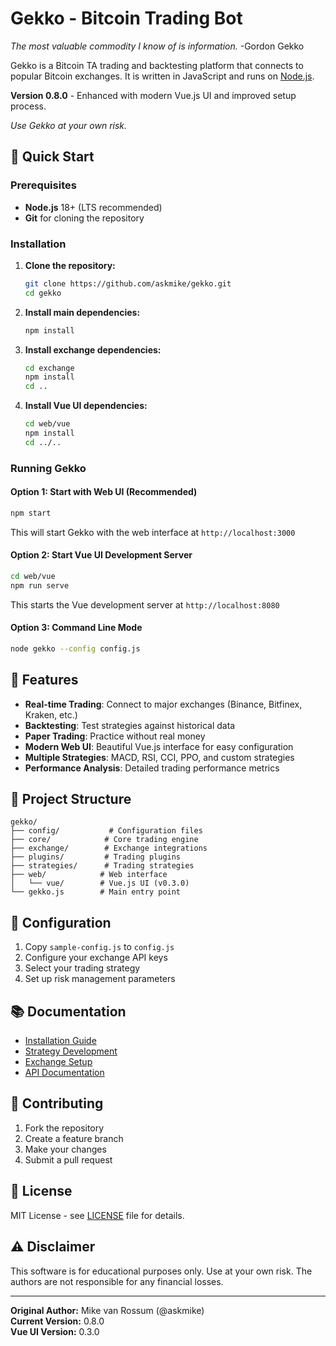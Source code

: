# Gekko - Bitcoin Trading Bot

*The most valuable commodity I know of is information.*
-Gordon Gekko

Gekko is a Bitcoin TA trading and backtesting platform that connects to popular Bitcoin exchanges. It is written in JavaScript and runs on [Node.js](http://nodejs.org).

**Version 0.8.0** - Enhanced with modern Vue.js UI and improved setup process.

*Use Gekko at your own risk.*

## 🚀 Quick Start

### Prerequisites
- **Node.js** 18+ (LTS recommended)
- **Git** for cloning the repository

### Installation

1. **Clone the repository:**
   ```bash
   git clone https://github.com/askmike/gekko.git
   cd gekko
   ```

2. **Install main dependencies:**
   ```bash
   npm install
   ```

3. **Install exchange dependencies:**
   ```bash
   cd exchange
   npm install
   cd ..
   ```

4. **Install Vue UI dependencies:**
   ```bash
   cd web/vue
   npm install
   cd ../..
   ```

### Running Gekko

#### Option 1: Start with Web UI (Recommended)
```bash
npm start
```
This will start Gekko with the web interface at `http://localhost:3000`

#### Option 2: Start Vue UI Development Server
```bash
cd web/vue
npm run serve
```
This starts the Vue development server at `http://localhost:8080`

#### Option 3: Command Line Mode
```bash
node gekko --config config.js
```

## 🎯 Features

- **Real-time Trading**: Connect to major exchanges (Binance, Bitfinex, Kraken, etc.)
- **Backtesting**: Test strategies against historical data
- **Paper Trading**: Practice without real money
- **Modern Web UI**: Beautiful Vue.js interface for easy configuration
- **Multiple Strategies**: MACD, RSI, CCI, PPO, and custom strategies
- **Performance Analysis**: Detailed trading performance metrics

## 📁 Project Structure

```
gekko/
├── config/           # Configuration files
├── core/            # Core trading engine
├── exchange/        # Exchange integrations
├── plugins/         # Trading plugins
├── strategies/      # Trading strategies
├── web/            # Web interface
│   └── vue/        # Vue.js UI (v0.3.0)
└── gekko.js        # Main entry point
```

## 🔧 Configuration

1. Copy `sample-config.js` to `config.js`
2. Configure your exchange API keys
3. Select your trading strategy
4. Set up risk management parameters

## 📚 Documentation

- [Installation Guide](docs/installation/installing_gekko.md)
- [Strategy Development](docs/strategies/creating_a_strategy.md)
- [Exchange Setup](docs/introduction/supported_exchanges.md)
- [API Documentation](docs/internals/server_api.md)

## 🤝 Contributing

1. Fork the repository
2. Create a feature branch
3. Make your changes
4. Submit a pull request

## 📄 License

MIT License - see [LICENSE](LICENSE) file for details.

## ⚠️ Disclaimer

This software is for educational purposes only. Use at your own risk. The authors are not responsible for any financial losses.

---

**Original Author:** Mike van Rossum (@askmike)  
**Current Version:** 0.8.0  
**Vue UI Version:** 0.3.0
